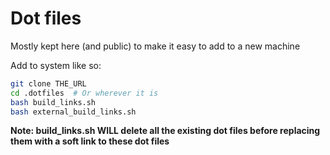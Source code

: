 
# Dot files

Mostly kept here (and public) to make it easy to add to a new machine

Add to system like so:
```bash
git clone THE_URL
cd .dotfiles  # Or wherever it is
bash build_links.sh
bash external_build_links.sh
```

**Note: build_links.sh WILL delete all the existing dot files before replacing them with a soft link to these dot files**
